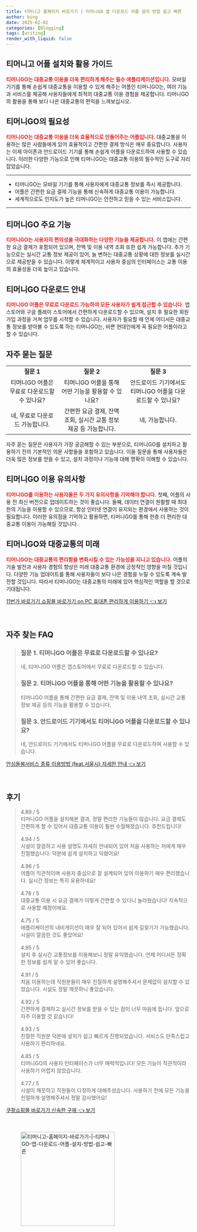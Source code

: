 ```yaml
---
title: 티머니고 홈페이지 바로가기 | 티머니GO 앱 다운로드 어플 설치 방법 쉽고 빠른
author: bing
date: 2025-02-02
categories: [Blogging]
tags: [writing]
render_with_liquid: false
---
```



<h2 id='티머니고_어플_설치와_활용_가이드'>티머니고 어플 설치와 활용 가이드</h2>

<p><b><span style="color: #ee2323;">티머니GO는 대중교통 이용을 더욱 편리하게 해주는 필수 애플리케이션입니다.</span></b> 모바일 기기를 통해 손쉽게 대중교통을 이용할 수 있게 해주는 어플인 티머니GO는, 여러 기능과 서비스를 제공해 사용자들에게 최적의 대중교통 이용 경험을 제공합니다. 티머니GO의 활용을 통해 보다 나은 대중교통의 편익을 느껴보십시오.</p>

<h2 id='티머니GO의_필요성'>티머니GO의 필요성</h2>

<p><b><span style="color: #ee2323;">티머니GO는 대중교통 이용을 더욱 효율적으로 만들어주는 어플입니다.</span></b> 대중교통을 이용하는 많은 사람들에게 있어 효율적이고 간편한 결제 방식은 매우 중요합니다. 사용자는 이제 아이폰과 안드로이드 기기를 통해 손쉽게 어플을 다운로드하여 사용할 수 있습니다. 이러한 다양한 기능으로 인해 티머니GO는 대중교통 이용의 필수적인 도구로 자리잡았습니다.</p>

<hr />

<ul>
    <li>티머니GO는 모바일 기기를 통해 사용자에게 대중교통 정보를 즉시 제공합니다.</li>
    <li>어플은 간편한 요금 결제 기능을 통해 신속하게 대중교통 이용이 가능합니다.</li>
    <li>세계적으로도 인지도가 높은 티머니GO는 안전하고 믿을 수 있는 서비스입니다.</li>
</ul>

<hr />

<h2 id='티머니GO_주요_기능'>티머니GO 주요 기능</h2>

<p><b><span style="color: #ee2323;">티머니GO는 사용자의 편의성을 극대화하는 다양한 기능을 제공합니다.</span></b> 이 앱에는 간편한 요금 결제가 포함되어 있으며, 잔액 및 이용 내역 조회 또한 쉽게 가능합니다. 추가 기능으로는 실시간 교통 정보 제공이 있어, 늘 변하는 대중교통 상황에 대한 정보를 실시간으로 제공받을 수 있습니다. 이렇게 체계적이고 사용자 중심의 인터페이스는 교통 이용의 효율성을 더욱 높이고 있습니다.</p>

<h2 id='티머니GO_다운로드_안내'>티머니GO 다운로드 안내</h2>

<p><b><span style="color: #ee2323;">티머니GO 어플은 무료로 다운로드 가능하여 모든 사용자가 쉽게 접근할 수 있습니다.</span></b> 앱 스토어와 구글 플레이 스토어에서 간편하게 다운로드할 수 있으며, 설치 후 필요한 회원가입 과정을 거쳐 업무를 시작할 수 있습니다. 사용자가 필요할 때 언제 어디서든 대중교통 정보를 받아볼 수 있도록 하는 티머니GO는, 바쁜 현대인에게 꼭 필요한 어플이라고 할 수 있습니다.</p>

<h2 id='자주_묻는_질문'>자주 묻는 질문</h2>

<table>
    <tr>
        <td style="text-align: center; height: 17px;"><b>질문 1</b></td>
        <td style="text-align: center; height: 17px;"><b>질문 2</b></td>
        <td style="text-align: center; height: 17px;"><b>질문 3</b></td>
    </tr>
    <tr>
        <td style="text-align: center;">티머니GO 어플은 무료로 다운로드할 수 있나요?</td>
        <td style="text-align: center;">티머니GO 어플을 통해 어떤 기능을 활용할 수 있나요?</td>
        <td style="text-align: center;">안드로이드 기기에서도 티머니GO 어플을 다운로드할 수 있나요?</td>
    </tr>
    <tr>
        <td style="text-align: center; height: 17px;">네, 무료로 다운로드 가능합니다.</td>
        <td style="text-align: center; height: 17px;">간편한 요금 결제, 잔액 조회, 실시간 교통 정보 제공 등 가능합니다.</td>
        <td style="text-align: center; height: 17px;">네, 가능합니다.</td>
    </tr>
</table>

<p>자주 묻는 질문은 사용자가 가장 궁금해할 수 있는 부분으로, 티머니GO를 설치하고 활용하기 전의 기본적인 의문 사항들을 포함하고 있습니다. 이들 질문을 통해 사용자들은 더욱 많은 정보를 얻을 수 있고, 설치 과정이나 기능에 대해 명확히 이해할 수 있습니다.</p>

<h2 id='티머니GO_이용_유의사항'>티머니GO 이용 유의사항</h2>

<p><b><span style="color: #ee2323;">티머니GO를 이용하는 사용자들은 두 가지 유의사항을 기억해야 합니다.</span></b> 첫째, 어플의 사용 전 최신 버전으로 업데이트하는 것이 좋습니다. 둘째, 데이터 연결이 원활할 때 최대한의 기능을 이용할 수 있으므로, 항상 인터넷 연결이 유지되는 환경에서 사용하는 것이 필요합니다. 이러한 유의점을 기억하고 활용하면, 티머니GO를 통해 한층 더 편리한 대중교통 이용이 가능해질 것입니다.</p>

<h2 id='티머니GO와_대중교통_미래'>티머니GO와 대중교통의 미래</h2>

<p><b><span style="color: #ee2323;">티머니GO는 대중교통의 편리함을 변화시킬 수 있는 가능성을 지니고 있습니다.</span></b> 어플의 기술 발전과 사용자 경험의 향상은 미래 대중교통 환경에 긍정적인 영향을 미칠 것입니다. 다양한 기능 업데이트를 통해 사용자들이 보다 나은 경험을 누릴 수 있도록 계속 발전할 것입니다. 따라서 티머니GO는 대중교통의 미래에 있어 핵심적인 역할을 할 것으로 기대됩니다.</p>


<p><a class="click-button" title="11번가 바로가기 쇼핑몰 바로가기 on PC 휴대폰 편리하게 이용하기" href="https://yellowplanner.github.io/posts/11%EB%B2%88%EA%B0%80-%EB%B0%94%EB%A1%9C%EA%B0%80%EA%B8%B0-%EC%87%BC%ED%95%91%EB%AA%B0-%EB%B0%94%EB%A1%9C%EA%B0%80%EA%B8%B0-on-PC-%ED%9C%B4%EB%8C%80%ED%8F%B0-%ED%8E%B8%EB%A6%AC%ED%95%98%EA%B2%8C-%EC%9D%B4%EC%9A%A9%ED%95%98%EA%B8%B0/" rel="dofollow">11번가 바로가기 쇼핑몰 바로가기 on PC 휴대폰 편리하게 이용하기 👈 보기</a></p><br>
<h2 id='자주_찾는_FAQ'>자주 찾는 FAQ</h2>
<div itemscope="" itemtype="https://schema.org/FAQPage"> 
<blockquote> 
<div itemscope="" itemprop="mainEntity" itemtype="https://schema.org/Question"> 
<h3 itemprop="name">질문 1. 티머니GO 어플은 무료로 다운로드할 수 있나요?</h3> 
<div itemscope="" itemprop="acceptedAnswer" itemtype="https://schema.org/Answer"> 
<span itemprop="text"> 
<p>네, 티머니GO 어플은 앱스토어에서 무료로 다운로드할 수 있습니다.</p> 
</span> 
</div> 
</div> 
<div itemscope="" itemprop="mainEntity" itemtype="https://schema.org/Question"> 
<h3 itemprop="name">질문 2. 티머니GO 어플을 통해 어떤 기능을 활용할 수 있나요?</h3> 
<div itemscope="" itemprop="acceptedAnswer" itemtype="https://schema.org/Answer"> 
<span itemprop="text"> 
<p>티머니GO 어플을 통해 간편한 요금 결제, 잔액 및 이용 내역 조회, 실시간 교통 정보 제공 등의 기능을 활용할 수 있습니다.</p> 
</span> 
</div> 
</div> 
<div itemscope="" itemprop="mainEntity" itemtype="https://schema.org/Question"> 
<h3 itemprop="name">질문 3. 안드로이드 기기에서도 티머니GO 어플을 다운로드할 수 있나요?</h3> 
<div itemscope="" itemprop="acceptedAnswer" itemtype="https://schema.org/Answer"> 
<span itemprop="text"> 
<p>네, 안드로이드 기기에서도 티머니GO 어플을 무료로 다운로드하여 사용할 수 있습니다.</p> 
</span> 
</div> 
</div> 
</blockquote> 
</div>
<p><a class="click-button" title="안심돌봄서비스 종류 이용방법 (feat.서울시) 자세한 안내" href="https://yellowplanner.github.io/posts/%EC%95%88%EC%8B%AC%EB%8F%8C%EB%B4%84%EC%84%9C%EB%B9%84%EC%8A%A4-%EC%A2%85%EB%A5%98-%EC%9D%B4%EC%9A%A9%EB%B0%A9%EB%B2%95-(feat.%EC%84%9C%EC%9A%B8%EC%8B%9C)-%EC%9E%90%EC%84%B8%ED%95%9C-%EC%95%88%EB%82%B4/" rel="dofollow">안심돌봄서비스 종류 이용방법 (feat.서울시) 자세한 안내 👈 보기</a></p><br>
<h2 id='후기'>후기</h2>
<div itemscope itemtype="https://schema.org/Product">
  <blockquote>
  <div itemprop="review" itemscope itemtype="https://schema.org/Review">
      <div itemprop="reviewRating" itemscope itemtype="https://schema.org/Rating"> <span itemprop="ratingValue">4.89</span> / <span itemprop="bestRating">5</span> </div>
      <span itemprop="reviewBody">티머니GO 어플을 설치해본 결과, 정말 편리한 기능들이 많습니다. 요금 결제도 간편하게 할 수 있어서 대중교통 이용이 훨씬 수월해졌습니다. 추천드립니다!</span>
  </div>
  <br>
  <div itemprop="review" itemscope itemtype="https://schema.org/Review">
      <div itemprop="reviewRating" itemscope itemtype="https://schema.org/Rating"> <span itemprop="ratingValue">4.94</span> / <span itemprop="bestRating">5</span> </div>
      <span itemprop="reviewBody">시설이 깔끔하고 사용 설명도 자세히 안내되어 있어 처음 사용하는 저에게 매우 친절했습니다. 덕분에 쉽게 설치하고 익혔어요!</span>
  </div>
  <br>
  <div itemprop="review" itemscope itemtype="https://schema.org/Review">
      <div itemprop="reviewRating" itemscope itemtype="https://schema.org/Rating"> <span itemprop="ratingValue">4.96</span> / <span itemprop="bestRating">5</span> </div>
      <span itemprop="reviewBody">어플이 직관적이며 사용자 중심으로 잘 설계되어 있어 이용하기 매우 편리했습니다. 실시간 정보는 특히 유용하네요!</span>
  </div>
  <br>
  <div itemprop="review" itemscope itemtype="https://schema.org/Review">
      <div itemprop="reviewRating" itemscope itemtype="https://schema.org/Rating"> <span itemprop="ratingValue">4.78</span> / <span itemprop="bestRating">5</span> </div>
      <span itemprop="reviewBody">대중교통 이용 시 요금 결제가 이렇게 간편할 수 있다니 놀라웠습니다! 지속적으로 사용할 예정이에요.</span>
  </div>
  <br>
  <div itemprop="review" itemscope itemtype="https://schema.org/Review">
      <div itemprop="reviewRating" itemscope itemtype="https://schema.org/Rating"> <span itemprop="ratingValue">4.75</span> / <span itemprop="bestRating">5</span> </div>
      <span itemprop="reviewBody">애플리케이션의 내비게이션이 매우 잘 되어 있어서 쉽게 길찾기가 가능했습니다. 시설이 깔끔한 것도 좋았어요!</span>
  </div>
  <br>
  <div itemprop="review" itemscope itemtype="https://schema.org/Review">
      <div itemprop="reviewRating" itemscope itemtype="https://schema.org/Rating"> <span itemprop="ratingValue">4.95</span> / <span itemprop="bestRating">5</span> </div>
      <span itemprop="reviewBody">설치 후 실시간 교통정보를 이용해보니 정말 유익했습니다. 언제 어디서든 정확한 정보를 쉽게 알 수 있어 좋습니다.</span>
  </div>
  <br>
  <div itemprop="review" itemscope itemtype="https://schema.org/Review">
      <div itemprop="reviewRating" itemscope itemtype="https://schema.org/Rating"> <span itemprop="ratingValue">4.91</span> / <span itemprop="bestRating">5</span> </div>
      <span itemprop="reviewBody">처음 이용하는데 직원분들이 매우 친절하게 설명해주셔서 문제없이 설치할 수 있었습니다. 시설도 정말 깨끗하니 좋았습니다.</span>
  </div>
  <br>
  <div itemprop="review" itemscope itemtype="https://schema.org/Review">
      <div itemprop="reviewRating" itemscope itemtype="https://schema.org/Rating"> <span itemprop="ratingValue">4.92</span> / <span itemprop="bestRating">5</span> </div>
      <span itemprop="reviewBody">간편하게 결제하고 실시간 정보를 받을 수 있는 점이 너무 마음에 듭니다. 앞으로 자주 이용할 것 같습니다!</span>
  </div>
  <br>
  <div itemprop="review" itemscope itemtype="https://schema.org/Review">
      <div itemprop="reviewRating" itemscope itemtype="https://schema.org/Rating"> <span itemprop="ratingValue">4.93</span> / <span itemprop="bestRating">5</span> </div>
      <span itemprop="reviewBody">친절한 직원분 덕분에 설치가 쉽고 빠르게 진행되었습니다. 서비스도 만족스럽고 사용하기 편리하네요.</span>
  </div>
  <br>
  <div itemprop="review" itemscope itemtype="https://schema.org/Review">
      <div itemprop="reviewRating" itemscope itemtype="https://schema.org/Rating"> <span itemprop="ratingValue">4.85</span> / <span itemprop="bestRating">5</span> </div>
      <span itemprop="reviewBody">티머니GO의 사용자 인터페이스가 너무 매력적입니다! 모든 기능이 직관적이라 사용하기 어렵지 않았습니다.</span>
  </div>
  <br>
  <div itemprop="review" itemscope itemtype="https://schema.org/Review">
      <div itemprop="reviewRating" itemscope itemtype="https://schema.org/Rating"> <span itemprop="ratingValue">4.77</span> / <span itemprop="bestRating">5</span> </div>
      <span itemprop="reviewBody">시설이 깨끗하고 직원들이 다정하게 대해주셨습니다. 사용하기 전에 모든 기능을 친절하게 설명해주셔서 정말 감사했어요!</span>
  </div>
  </blockquote>
</div>
<p><a class="click-button" title="쿠팡쇼핑몰 바로가기 신속한 구매" href="https://yellowplanner.github.io/posts/%EC%BF%A0%ED%8C%A1%EC%87%BC%ED%95%91%EB%AA%B0-%EB%B0%94%EB%A1%9C%EA%B0%80%EA%B8%B0-%EC%8B%A0%EC%86%8D%ED%95%9C-%EA%B5%AC%EB%A7%A4/" rel="dofollow">쿠팡쇼핑몰 바로가기 신속한 구매 👈 보기</a></p><br>
<figure class="image"><img src="https://yellowplanner.github.io/assets/img/thumbnail/티머니고-홈페이지-바로가기-|-티머니GO-앱-다운로드-어플-설치-방법-쉽고-빠른.webp" alt="티머니고-홈페이지-바로가기-|-티머니GO-앱-다운로드-어플-설치-방법-쉽고-빠른" width="256" height="256"></figure>